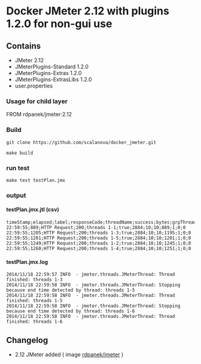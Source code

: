 # Docker JMeter 2.12 with plugins 1.2.0 for non-gui use

## Contains

* JMeter 2.12
* JMeterPlugins-Standard 1.2.0
* JMeterPlugins-Extras 1.2.0
* JMeterPlugins-ExtrasLibs 1.2.0
* user.properties


### Usage for child layer

  FROM rdpanek/jmeter:2.12

### Build
  `git clone https://github.com/scalanova/docker_jmeter.git`

  `make build`

### run test
  `make test testPlan.jmx`

### output

#### testPlan.jmx.jtl (csv)
```
timeStamp;elapsed;label;responseCode;threadName;success;bytes;grpThreads;allThreads;Latency;SampleCount;ErrorCount;IdleTime
22:59:55;889;HTTP Request;200;threads 1-1;true;2884;10;10;889;1;0;0
22:59:55;1205;HTTP Request;200;threads 1-3;true;2884;10;10;1195;1;0;0
22:59:55;1201;HTTP Request;200;threads 1-5;true;2884;10;10;1201;1;0;0
22:59:55;1249;HTTP Request;200;threads 1-2;true;2884;10;10;1245;1;0;0
22:59:55;1260;HTTP Request;200;threads 1-4;true;2884;10;10;1251;1;0;0
```

#### testPlan.jmx.log
```
2014/11/18 22:59:57 INFO  - jmeter.threads.JMeterThread: Thread finished: threads 1-3
2014/11/18 22:59:58 INFO  - jmeter.threads.JMeterThread: Stopping because end time detected by thread: threads 1-5
2014/11/18 22:59:58 INFO  - jmeter.threads.JMeterThread: Thread finished: threads 1-5
2014/11/18 22:59:58 INFO  - jmeter.threads.JMeterThread: Stopping because end time detected by thread: threads 1-6
2014/11/18 22:59:58 INFO  - jmeter.threads.JMeterThread: Thread finished: threads 1-6
```

## Changelog
- 2.12 JMeter added ( image [rdpanek/jmeter](https://registry.hub.docker.com/u/rdpanek/jmeter/) )
